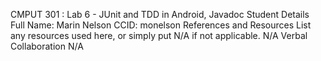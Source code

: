 CMPUT 301 : Lab 6 - JUnit and TDD in Android, Javadoc
Student Details
Full Name: Marin Nelson
CCID: monelson
References and Resources
List any resources used here, or simply put N/A if not applicable.
N/A
Verbal Collaboration
N/A
